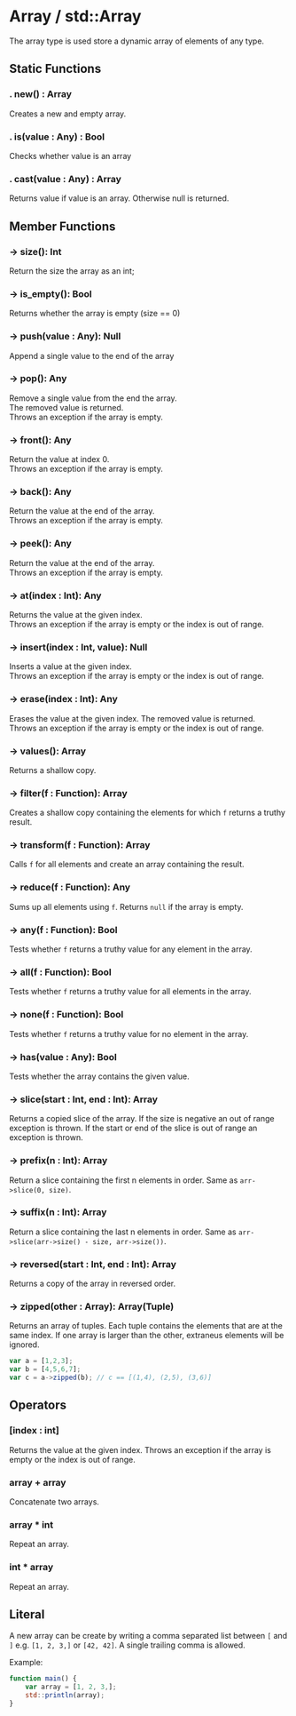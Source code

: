 # Array / std::Array

The array type is used store a dynamic array of elements of any type.

## Static Functions

### . new() : Array

Creates a new and empty array.

### . is(value : Any) : Bool

Checks whether value is an array

### . cast(value : Any) : Array

Returns value if value is an array. Otherwise null is returned.

## Member Functions

### -> size(): Int

Return the size the array as an int;

### -> is_empty(): Bool

Returns whether the array is empty (size == 0)

### -> push(value : Any): Null

Append a single value to the end of the array

### -> pop(): Any

Remove a single value from the end the array.  
The removed value is returned.  
Throws an exception if the array is empty.

### -> front(): Any

Return the value at index 0.  
Throws an exception if the array is empty.

### -> back(): Any

Return the value at the end of the array.  
Throws an exception if the array is empty.

### -> peek(): Any

Return the value at the end of the array.  
Throws an exception if the array is empty.

### -> at(index : Int): Any

Returns the value at the given index.  
Throws an exception if the array is empty or the index is out of range.


### -> insert(index : Int, value): Null

Inserts a value at the given index.  
Throws an exception if the array is empty or the index is out of range.


### -> erase(index : Int): Any

Erases the value at the given index.
The removed value is returned.  
Throws an exception if the array is empty or the index is out of range.


### -> values(): Array

Returns a shallow copy.


### -> filter(f : Function): Array

Creates a shallow copy containing the elements for which `f` returns a truthy result.


### -> transform(f : Function): Array

Calls `f` for all elements and create an array containing the result.


### -> reduce(f : Function): Any

Sums up all elements using `f`.
Returns `null` if the array is empty.


### -> any(f : Function): Bool

Tests whether `f` returns a truthy value for any element in the array.


### -> all(f : Function): Bool

Tests whether `f` returns a truthy value for all elements in the array.


### -> none(f : Function): Bool

Tests whether `f` returns a truthy value for no element in the array.


### -> has(value : Any): Bool

Tests whether the array contains the given value.


### -> slice(start : Int, end : Int): Array

Returns a copied slice of the array.
If the size is negative an out of range exception is thrown.
If the start or end of the slice is out of range an exception is thrown.  


### -> prefix(n : Int): Array

Return a slice containing the first n elements in order.
Same as `arr->slice(0, size)`.


### -> suffix(n : Int): Array

Return a slice containing the last n elements in order.
Same as `arr->slice(arr->size() - size, arr->size())`.


### -> reversed(start : Int, end : Int): Array

Returns a copy of the array in reversed order.


### -> zipped(other : Array): Array(Tuple)

Returns an array of tuples. Each tuple contains the elements that are at the same index.
If one array is larger than the other, extraneus elements will be ignored.

```js
var a = [1,2,3];
var b = [4,5,6,7];
var c = a->zipped(b); // c == [(1,4), (2,5), (3,6)]
```




## Operators

### [index : int]

Returns the value at the given index. 
Throws an exception if the array is empty or the index is out of range.

### array + array

Concatenate two arrays.

### array * int

Repeat an array.

### int * array

Repeat an array.



## Literal

A new array can be create by writing a comma separated list between `[` and `]` e.g. `[1, 2, 3,]` or `[42, 42]`. 
A single trailing comma is allowed.

Example:
```js
function main() {
	var array = [1, 2, 3,];
	std::println(array);
}
```
